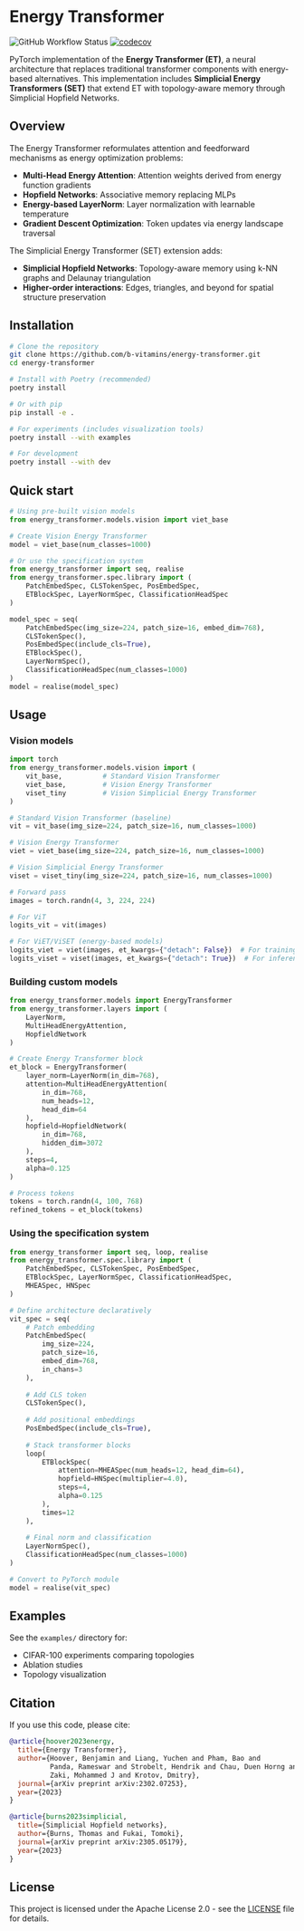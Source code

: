 # Energy Transformer

![GitHub Workflow Status](https://github.com/b-vitamins/energy-transformer/actions/workflows/python.yml/badge.svg)
[![codecov](https://codecov.io/gh/b-vitamins/energy-transformer/graph/badge.svg?token=6DSB7U0GJF)](https://codecov.io/gh/b-vitamins/energy-transformer)

PyTorch implementation of the **Energy Transformer (ET)**, a neural architecture that replaces traditional transformer components with energy-based alternatives. This implementation includes **Simplicial Energy Transformers (SET)** that extend ET with topology-aware memory through Simplicial Hopfield Networks.

## Overview

The Energy Transformer reformulates attention and feedforward mechanisms as energy optimization problems:
- **Multi-Head Energy Attention**: Attention weights derived from energy function gradients
- **Hopfield Networks**: Associative memory replacing MLPs
- **Energy-based LayerNorm**: Layer normalization with learnable temperature
- **Gradient Descent Optimization**: Token updates via energy landscape traversal

The Simplicial Energy Transformer (SET) extension adds:
- **Simplicial Hopfield Networks**: Topology-aware memory using k-NN graphs and Delaunay triangulation
- **Higher-order interactions**: Edges, triangles, and beyond for spatial structure preservation

## Installation

```bash
# Clone the repository
git clone https://github.com/b-vitamins/energy-transformer.git
cd energy-transformer

# Install with Poetry (recommended)
poetry install

# Or with pip
pip install -e .

# For experiments (includes visualization tools)
poetry install --with examples

# For development
poetry install --with dev
```

## Quick start

```python
# Using pre-built vision models
from energy_transformer.models.vision import viet_base

# Create Vision Energy Transformer
model = viet_base(num_classes=1000)

# Or use the specification system
from energy_transformer import seq, realise
from energy_transformer.spec.library import (
    PatchEmbedSpec, CLSTokenSpec, PosEmbedSpec,
    ETBlockSpec, LayerNormSpec, ClassificationHeadSpec
)

model_spec = seq(
    PatchEmbedSpec(img_size=224, patch_size=16, embed_dim=768),
    CLSTokenSpec(),
    PosEmbedSpec(include_cls=True),
    ETBlockSpec(),
    LayerNormSpec(),
    ClassificationHeadSpec(num_classes=1000)
)
model = realise(model_spec)
```

## Usage

### Vision models

```python
import torch
from energy_transformer.models.vision import (
    vit_base,          # Standard Vision Transformer
    viet_base,         # Vision Energy Transformer
    viset_tiny         # Vision Simplicial Energy Transformer
)

# Standard Vision Transformer (baseline)
vit = vit_base(img_size=224, patch_size=16, num_classes=1000)

# Vision Energy Transformer
viet = viet_base(img_size=224, patch_size=16, num_classes=1000)

# Vision Simplicial Energy Transformer
viset = viset_tiny(img_size=224, patch_size=16, num_classes=1000)

# Forward pass
images = torch.randn(4, 3, 224, 224)

# For ViT
logits_vit = vit(images)

# For ViET/ViSET (energy-based models)
logits_viet = viet(images, et_kwargs={"detach": False})  # For training
logits_viset = viset(images, et_kwargs={"detach": True})  # For inference
```

### Building custom models

```python
from energy_transformer.models import EnergyTransformer
from energy_transformer.layers import (
    LayerNorm,
    MultiHeadEnergyAttention,
    HopfieldNetwork
)

# Create Energy Transformer block
et_block = EnergyTransformer(
    layer_norm=LayerNorm(in_dim=768),
    attention=MultiHeadEnergyAttention(
        in_dim=768,
        num_heads=12,
        head_dim=64
    ),
    hopfield=HopfieldNetwork(
        in_dim=768,
        hidden_dim=3072
    ),
    steps=4,
    alpha=0.125
)

# Process tokens
tokens = torch.randn(4, 100, 768)
refined_tokens = et_block(tokens)
```

### Using the specification system

```python
from energy_transformer import seq, loop, realise
from energy_transformer.spec.library import (
    PatchEmbedSpec, CLSTokenSpec, PosEmbedSpec,
    ETBlockSpec, LayerNormSpec, ClassificationHeadSpec,
    MHEASpec, HNSpec
)

# Define architecture declaratively
vit_spec = seq(
    # Patch embedding
    PatchEmbedSpec(
        img_size=224,
        patch_size=16,
        embed_dim=768,
        in_chans=3
    ),
    
    # Add CLS token
    CLSTokenSpec(),
    
    # Add positional embeddings
    PosEmbedSpec(include_cls=True),
    
    # Stack transformer blocks
    loop(
        ETBlockSpec(
            attention=MHEASpec(num_heads=12, head_dim=64),
            hopfield=HNSpec(multiplier=4.0),
            steps=4,
            alpha=0.125
        ),
        times=12
    ),
    
    # Final norm and classification
    LayerNormSpec(),
    ClassificationHeadSpec(num_classes=1000)
)

# Convert to PyTorch module
model = realise(vit_spec)
```

## Examples

See the `examples/` directory for:
- CIFAR-100 experiments comparing topologies
- Ablation studies
- Topology visualization

## Citation

If you use this code, please cite:

```bibtex
@article{hoover2023energy,
  title={Energy Transformer},
  author={Hoover, Benjamin and Liang, Yuchen and Pham, Bao and 
          Panda, Rameswar and Strobelt, Hendrik and Chau, Duen Horng and 
          Zaki, Mohammed J and Krotov, Dmitry},
  journal={arXiv preprint arXiv:2302.07253},
  year={2023}
}

@article{burns2023simplicial,
  title={Simplicial Hopfield networks},
  author={Burns, Thomas and Fukai, Tomoki},
  journal={arXiv preprint arXiv:2305.05179},
  year={2023}
}
```

## License

This project is licensed under the Apache License 2.0 - see the [LICENSE](LICENSE) file for details.
